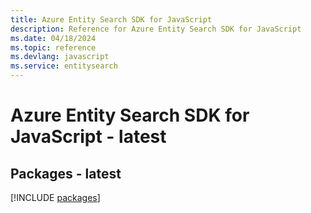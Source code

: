 ```yaml
---
title: Azure Entity Search SDK for JavaScript
description: Reference for Azure Entity Search SDK for JavaScript
ms.date: 04/18/2024
ms.topic: reference
ms.devlang: javascript
ms.service: entitysearch
---
```

# Azure Entity Search SDK for JavaScript - latest
## Packages - latest
[!INCLUDE [packages](entity-search-index.md)]